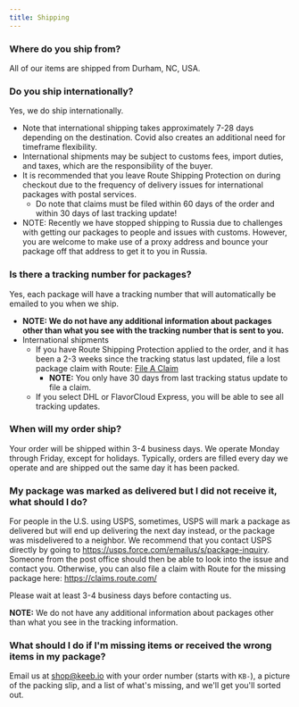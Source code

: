 ```yaml
---
title: Shipping
---
```


### Where do you ship from?

All of our items are shipped from Durham, NC, USA.

### Do you ship internationally?

Yes, we do ship internationally.

+ Note that international shipping takes approximately 7-28 days depending on the destination. Covid also creates an additional need for timeframe flexibility.
+ International shipments may be subject to customs fees, import duties, and taxes, which are the responsibility of the buyer.
+ It is recommended that you leave Route Shipping Protection on during checkout due to the frequency of delivery issues for international packages with postal services.
    + Do note that claims must be filed within 60 days of the order and within 30 days of last tracking update!
+ NOTE: Recently we have stopped shipping to Russia due to challenges with getting our packages to people and issues with customs. However, you are welcome to make use of a proxy address and bounce your package off that address to get it to you in Russia.

### Is there a tracking number for packages?

Yes, each package will have a tracking number that will automatically be emailed to you when we ship.

+ **NOTE: We do not have any additional information about packages other than what you see with the tracking number that is sent to you.**
+ International shipments
    + If you have Route Shipping Protection applied to the order, and it has been a 2-3 weeks since the tracking status last updated, file a lost package claim with Route: [File A Claim](https://claims.route.com/)
        + **NOTE:** You only have 30 days from last tracking status update to file a claim.
    + If you select DHL or FlavorCloud Express, you will be able to see all tracking updates.

### When will my order ship?

Your order will be shipped within 3-4 business days. We operate Monday through Friday, except for holidays. Typically, orders are filled every day we operate and are shipped out the same day it has been packed.

### My package was marked as delivered but I did not receive it, what should I do?

For people in the U.S. using USPS, sometimes, USPS will mark a package as delivered but will end up delivering the next day instead, or the package was misdelivered to a neighbor. We recommend that you contact USPS directly by going to https://usps.force.com/emailus/s/package-inquiry. Someone from the post office should then be able to look into the issue and contact you. Otherwise, you can also file a claim with Route for the missing package here: https://claims.route.com/

Please wait at least 3-4 business days before contacting us.

**NOTE:** We do not have any additional information about packages other than what you see in the tracking information.

### What should I do if I'm missing items or received the wrong items in my package?

Email us at shop@keeb.io with your order number (starts with `KB-`), a picture of the packing slip, and a list of what's missing, and we'll get you'll sorted out.
